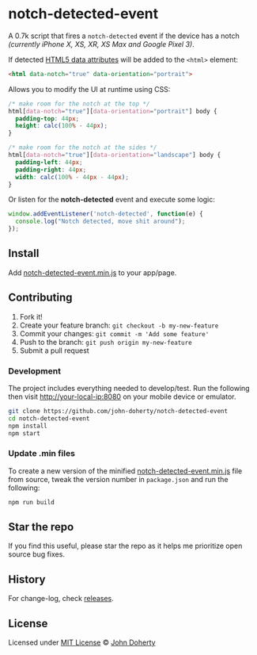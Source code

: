 # notch-detected-event

A 0.7k script that fires a `notch-detected` event if the device has a notch <i>(currently iPhone X, XS, XR, XS Max and Google Pixel 3)</i>.

If detected [HTML5 data attributes](http://html5doctor.com/html5-custom-data-attributes/) will be added to the `<html>` element:

```html
<html data-notch="true" data-orientation="portrait">
```

Allows you to modify the UI at runtime using CSS:

```css
/* make room for the notch at the top */
html[data-notch="true"][data-orientation="portrait"] body {
  padding-top: 44px;
  height: calc(100% - 44px);
}

/* make room for the notch at the sides */
html[data-notch="true"][data-orientation="landscape"] body {
  padding-left: 44px;
  padding-right: 44px;
  width: calc(100% - 44px - 44px);
}
```

Or listen for the **notch-detected** event and execute some logic:

```js
window.addEventListener('notch-detected', function(e) {
  console.log("Notch detected, move shit around");
});
```

## Install

Add [notch-detected-event.min.js](dist/notch-detected-event.min.js) to your app/page.

## Contributing

1. Fork it!
2. Create your feature branch: `git checkout -b my-new-feature`
3. Commit your changes: `git commit -m 'Add some feature'`
4. Push to the branch: `git push origin my-new-feature`
5. Submit a pull request

### Development

The project includes everything needed to develop/test. Run the following then visit [http://your-local-ip:8080](http://localhost:8080) on your mobile device or emulator.

```bash
git clone https://github.com/john-doherty/notch-detected-event
cd notch-detected-event
npm install
npm start
```

### Update .min files

To create a new version of the minified [notch-detected-event.min.js](dist/notch-detected-event.min.js) file from source, tweak the version number in `package.json` and run the following:

```bash
npm run build
```

## Star the repo

If you find this useful, please star the repo as it helps me prioritize open source bug fixes.

## History

For change-log, check [releases](https://github.com/john-doherty/notch-detected-event/releases).

## License

Licensed under [MIT License](LICENSE) &copy; [John Doherty](http://www.johndoherty.info)
